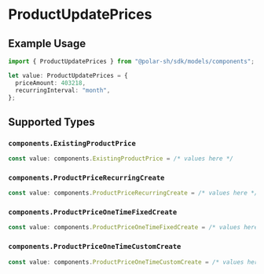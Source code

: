 # ProductUpdatePrices

## Example Usage

```typescript
import { ProductUpdatePrices } from "@polar-sh/sdk/models/components";

let value: ProductUpdatePrices = {
  priceAmount: 403218,
  recurringInterval: "month",
};
```

## Supported Types

### `components.ExistingProductPrice`

```typescript
const value: components.ExistingProductPrice = /* values here */
```

### `components.ProductPriceRecurringCreate`

```typescript
const value: components.ProductPriceRecurringCreate = /* values here */
```

### `components.ProductPriceOneTimeFixedCreate`

```typescript
const value: components.ProductPriceOneTimeFixedCreate = /* values here */
```

### `components.ProductPriceOneTimeCustomCreate`

```typescript
const value: components.ProductPriceOneTimeCustomCreate = /* values here */
```


